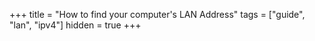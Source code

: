 +++
title = "How to find your computer's LAN Address"
tags = ["guide", "lan", "ipv4"]
hidden = true
+++


